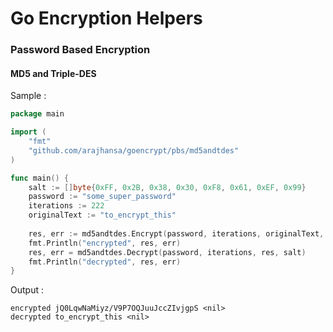 # Go Encryption Helpers

### Password Based Encryption
#### MD5 and Triple-DES
Sample :
```go
package main

import (
    "fmt"
    "github.com/arajhansa/goencrypt/pbs/md5andtdes"
)

func main() {
    salt := []byte{0xFF, 0x2B, 0x38, 0x30, 0xF8, 0x61, 0xEF, 0x99}
    password := "some_super_password"
    iterations := 222
    originalText := "to_encrypt_this"
    
    res, err := md5andtdes.Encrypt(password, iterations, originalText, salt)
    fmt.Println("encrypted", res, err)
    res, err = md5andtdes.Decrypt(password, iterations, res, salt)
    fmt.Println("decrypted", res, err)
}
```
Output : 
```shell
encrypted jQ0LqwNaMiyz/V9P7OQJuuJccZIvjgpS <nil>
decrypted to_encrypt_this <nil>
```

